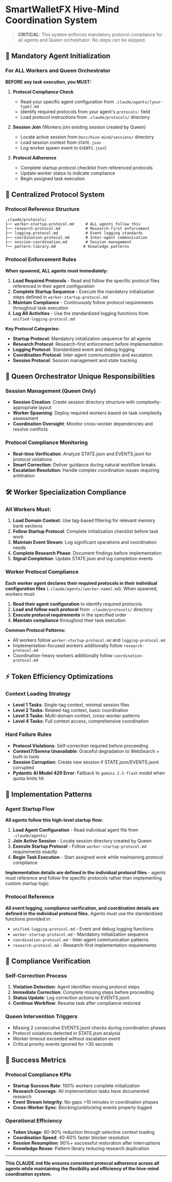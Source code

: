 # SmartWalletFX Hive-Mind Coordination System

> **CRITICAL**: This system enforces mandatory protocol compliance for all agents and Queen orchestrator. No steps can be skipped.

## 🎯 Mandatory Agent Initialization

### For ALL Workers and Queen Orchestrator
**BEFORE any task execution, you MUST:**

1. **Protocol Compliance Check**
   - Read your specific agent configuration from `.claude/agents/[your-type].md`
   - Identify required protocols from your agent's `protocols:` field
   - Load protocol instructions from `.claude/protocols/` directory

2. **Session Join** (Workers join existing session created by Queen)
   - Locate active session from `Docs/hive-mind/sessions/` directory
   - Load session context from `STATE.json` 
   - Log worker spawn event to `EVENTS.jsonl`

3. **Protocol Adherence**
   - Complete startup protocol checklist from referenced protocols
   - Update worker status to indicate compliance
   - Begin assigned task execution

## 🔄 Centralized Protocol System

### Protocol Reference Structure
```
.claude/protocols/
├── worker-startup-protocol.md     # ALL agents follow this
├── research-protocol.md           # Research-first enforcement
├── logging-protocol.md            # Event logging standards  
├── coordination-protocol.md       # Inter-agent communication
├── session-coordination.md        # Session management
└── pattern-library.md            # Knowledge patterns
```

### Protocol Enforcement Rules

**When spawned, ALL agents must immediately:**

1. **Load Required Protocols** - Read and follow the specific protocol files referenced in their agent configuration
2. **Complete Startup Sequence** - Execute the mandatory initialization steps defined in `worker-startup-protocol.md`
3. **Maintain Compliance** - Continuously follow protocol requirements throughout task execution
4. **Log All Activities** - Use the standardized logging functions from `unified-logging-protocol.md`

**Key Protocol Categories:**
- **Startup Protocol**: Mandatory initialization sequence for all agents
- **Research Protocol**: Research-first enforcement before implementation
- **Logging Protocol**: Standardized event and debug logging
- **Coordination Protocol**: Inter-agent communication and escalation
- **Session Protocol**: Session management and state tracking

## 👑 Queen Orchestrator Unique Responsibilities

### Session Management (Queen Only)
- **Session Creation**: Create session directory structure with complexity-appropriate layout
- **Worker Spawning**: Deploy required workers based on task complexity assessment
- **Coordination Oversight**: Monitor cross-worker dependencies and resolve conflicts

### Protocol Compliance Monitoring
- **Real-time Verification**: Analyze STATE.json and EVENTS.jsonl for protocol violations
- **Smart Correction**: Deliver guidance during natural workflow breaks
- **Escalation Resolution**: Handle complex coordination issues requiring arbitration

## 🛠️ Worker Specialization Compliance

### All Workers Must:
1. **Load Domain Context**: Use tag-based filtering for relevant memory bank sections
2. **Follow Startup Protocol**: Complete initialization checklist before task work
3. **Maintain Event Stream**: Log significant operations and coordination needs
4. **Complete Research Phase**: Document findings before implementation
5. **Signal Completion**: Update STATE.json and log completion events

### Worker Protocol Compliance

**Each worker agent declares their required protocols in their individual configuration files** (`.claude/agents/[worker-name].md`). When spawned, workers must:

1. **Read their agent configuration** to identify required protocols
2. **Load and follow each protocol** from `.claude/protocols/` directory  
3. **Execute protocol requirements** in the specified order
4. **Maintain compliance** throughout their task execution

**Common Protocol Patterns:**
- All workers follow `worker-startup-protocol.md` and `logging-protocol.md`
- Implementation-focused workers additionally follow `research-protocol.md`
- Coordination-heavy workers additionally follow `coordination-protocol.md`

## ⚡ Token Efficiency Optimizations

### Context Loading Strategy
- **Level 1 Tasks**: Single-tag context, minimal session files
- **Level 2 Tasks**: Related-tag context, basic coordination  
- **Level 3 Tasks**: Multi-domain context, cross-worker patterns
- **Level 4 Tasks**: Full context access, comprehensive coordination

### Hard Failure Rules
- **Protocol Violations**: Self-correction required before proceeding
- **Context7/Serena Unavailable**: Graceful degradation to WebSearch + built-in tools
- **Session Corruption**: Create new session if STATE.json/EVENTS.jsonl corrupted
- **Pydantic AI Model 429 Error**: Fallback to `gemini-2.5-flash` model when quota limits hit

## 🔧 Implementation Patterns

### Agent Startup Flow

**All agents follow this high-level startup flow:**

1. **Load Agent Configuration** - Read individual agent file from `.claude/agents/`
2. **Join Active Session** - Locate session directory created by Queen
3. **Execute Startup Protocol** - Follow `worker-startup-protocol.md` requirements exactly
4. **Begin Task Execution** - Start assigned work while maintaining protocol compliance

**Implementation details are defined in the individual protocol files** - agents must reference and follow the specific protocols rather than implementing custom startup logic.

### Protocol Reference

**All event logging, compliance verification, and coordination details are defined in the individual protocol files.** Agents must use the standardized functions provided in:

- `unified-logging-protocol.md` - Event and debug logging functions
- `worker-startup-protocol.md` - Mandatory initialization sequence  
- `coordination-protocol.md` - Inter-agent communication patterns
- `research-protocol.md` - Research-first implementation requirements

## 🚨 Compliance Verification

### Self-Correction Process
1. **Violation Detection**: Agent identifies missing protocol steps
2. **Immediate Correction**: Complete missing steps before proceeding
3. **Status Update**: Log correction actions to EVENTS.jsonl
4. **Continue Workflow**: Resume task after compliance restored

### Queen Intervention Triggers
- Missing 2 consecutive EVENTS.jsonl checks during coordination phases  
- Protocol violations detected in STATE.json analysis
- Worker timeout exceeded without escalation event
- Critical priority events ignored for >30 seconds

## 🎯 Success Metrics

### Protocol Compliance KPIs
- **Startup Success Rate**: 100% workers complete initialization
- **Research Coverage**: All implementation tasks have documented research
- **Event Stream Integrity**: No gaps >10 minutes in coordination phases
- **Cross-Worker Sync**: Blocking/unblocking events properly logged

### Operational Efficiency  
- **Token Usage**: 60-80% reduction through selective context loading
- **Coordination Speed**: 40-60% faster blocker resolution
- **Session Resumption**: 90%+ successful restoration after interruptions
- **Knowledge Reuse**: Pattern library reducing research duplication

---

**This CLAUDE.md file ensures consistent protocol adherence across all agents while maintaining the flexibility and efficiency of the hive-mind coordination system.**